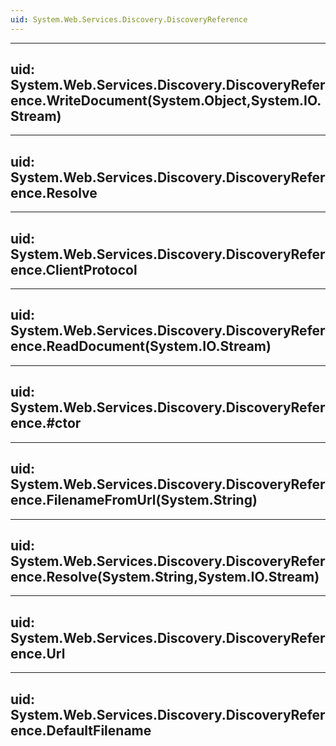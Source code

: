 ```yaml
---
uid: System.Web.Services.Discovery.DiscoveryReference
---
```


---
uid: System.Web.Services.Discovery.DiscoveryReference.WriteDocument(System.Object,System.IO.Stream)
---

---
uid: System.Web.Services.Discovery.DiscoveryReference.Resolve
---

---
uid: System.Web.Services.Discovery.DiscoveryReference.ClientProtocol
---

---
uid: System.Web.Services.Discovery.DiscoveryReference.ReadDocument(System.IO.Stream)
---

---
uid: System.Web.Services.Discovery.DiscoveryReference.#ctor
---

---
uid: System.Web.Services.Discovery.DiscoveryReference.FilenameFromUrl(System.String)
---

---
uid: System.Web.Services.Discovery.DiscoveryReference.Resolve(System.String,System.IO.Stream)
---

---
uid: System.Web.Services.Discovery.DiscoveryReference.Url
---

---
uid: System.Web.Services.Discovery.DiscoveryReference.DefaultFilename
---
